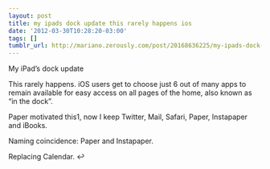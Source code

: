 ```yaml
---
layout: post
title: my ipads dock update this rarely happens ios
date: '2012-03-30T10:28:20-03:00'
tags: []
tumblr_url: http://mariano.zerously.com/post/20168636225/my-ipads-dock-update-this-rarely-happens-ios
---
```

My iPad’s dock update

This rarely happens. iOS users get to choose just 6 out of many apps to remain available for easy access on all pages of the home, also known as “in the dock”.

Paper motivated this1, now I keep Twitter, Mail, Safari, Paper, Instapaper and iBooks.

Naming coincidence: Paper and Instapaper.



Replacing Calendar. ↩


